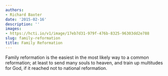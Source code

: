 ```yaml
---
authors:
- Richard Baxter
date: '2015-02-16'
description: ''
images:
- https://hcti.io/v1/image/17eb7d31-979f-476b-8325-96303dd2e788
slug: family-reformation
title: Family Reformation
---
```


Family reformation is the easiest in the most likely way to a common reformation; at least to send many souls to heaven, and train up multitudes for God, if it reached not to national reformation.